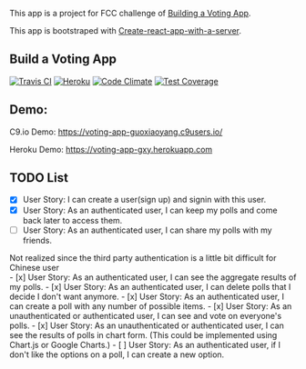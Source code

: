 This app is a project for FCC challenge of [Building a Voting App](https://www.freecodecamp.org/challenges/build-a-voting-app).
<!-- It is bootstraped by [clementinejs-fcc](https://github.com/johnstonbl01/clementinejs-fcc). -->

This app is bootstraped with [Create-react-app-with-a-server](https://www.fullstackreact.com/articles/using-create-react-app-with-a-server/).

## Build a Voting App
[![Travis CI](https://travis-ci.org/GuoXiaoyang/Voting-App.svg?branch=master)](https://travis-ci.org/GuoXiaoyang/Voting-App) [![Heroku](http://heroku-badge.herokuapp.com/?app=voting-app-gxy&style=flat&svg=1)](https://voting-app-gxy.herokuapp.com/) [![Code Climate](https://codeclimate.com/github/GuoXiaoyang/Voting-App/badges/gpa.svg)](https://codeclimate.com/github/GuoXiaoyang/Voting-App) [![Test Coverage](https://codeclimate.com/github/GuoXiaoyang/Voting-App/badges/coverage.svg)](https://codeclimate.com/github/GuoXiaoyang/Voting-App/coverage)


## Demo:
C9.io Demo: https://voting-app-guoxiaoyang.c9users.io/

Heroku Demo: https://voting-app-gxy.herokuapp.com


## TODO List
- [x] User Story: I can create a user(sign up) and signin with this user.
- [x] User Story: As an authenticated user, I can keep my polls and come back later to access them.
- [ ] User Story: As an authenticated user, I can share my polls with my friends.
<div style={color:red}>Not realized since the third party authentication is a little bit difficult for Chinese user</div>
- [x] User Story: As an authenticated user, I can see the aggregate results of my polls.
- [x] User Story: As an authenticated user, I can delete polls that I decide I don't want anymore.
- [x] User Story: As an authenticated user, I can create a poll with any number of possible items.
- [x] User Story: As an unauthenticated or authenticated user, I can see and vote on everyone's polls.
- [x] User Story: As an unauthenticated or authenticated user, I can see the results of polls in chart form. (This could be implemented using Chart.js or Google Charts.)
- [ ] User Story: As an authenticated user, if I don't like the options on a poll, I can create a new option.